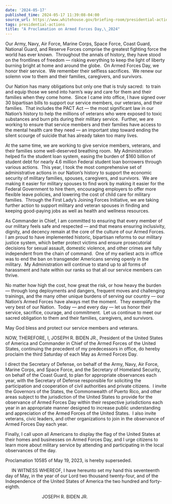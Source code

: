 ```yaml
---
date: '2024-05-17'
published_time: 2024-05-17 11:39:08-04:00
source_url: https://www.whitehouse.gov/briefing-room/presidential-actions/2024/05/17/a-proclamation-on-armed-forces-day-2024/
tags: presidential-actions
title: "A Proclamation on Armed Forces Day,\_2024"
---
```

 
Our Army, Navy, Air Force, Marine Corps, Space Force, Coast Guard,
National Guard, and Reserve Forces comprise the greatest fighting force
the world has ever known.  Throughout the annals of history, they have
stood on the frontlines of freedom — risking everything to keep the
light of liberty burning bright at home and around the globe.  On Armed
Forces Day, we honor their service.  We remember their selfless
sacrifices.  We renew our solemn vow to them and their families,
caregivers, and survivors.

Our Nation has many obligations but only one that is truly sacred:  to
train and equip those we send into harm’s way and care for them and
their families when they come home.  Since I came into office, I have
signed over 30 bipartisan bills to support our service members, our
veterans, and their families.  That includes the PACT Act — the most
significant law in our Nation’s history to help the millions of veterans
who were exposed to toxic substances and burn pits during their military
service.  Further, we are working to ensure that service members and
their families have access to the mental health care they need — an
important step toward ending the silent scourge of suicide that has
already taken too many lives. 

At the same time, we are working to give service members, veterans, and
their families some well-deserved breathing room.  My Administration
helped fix the student loan system, easing the burden of $160 billion of
student debt for nearly 4.6 million Federal student loan borrowers
through various actions.  This year, I took the most comprehensive set
of administrative actions in our Nation’s history to support the
economic security of military families, spouses, caregivers, and
survivors.  We are making it easier for military spouses to find work by
making it easier for the Federal Government to hire them, encouraging
employers to offer more flexible leave policies, and lowering the cost
of child care for military families.  Through the First Lady’s Joining
Forces Initiative, we are taking further action to support military and
veteran spouses in finding and keeping good-paying jobs as well as
health and wellness resources. 

As Commander in Chief, I am committed to ensuring that every member of
our military feels safe and respected — and that means ensuring
inclusivity, dignity, and decency remain at the core of the culture of
our Armed Forces.  I am proud to have implemented historic, bipartisan
reforms to our military justice system, which better protect victims and
ensure prosecutorial decisions for sexual assault, domestic violence,
and other crimes are fully independent from the chain of command.  One
of my earliest acts in office was to end the ban on transgender
Americans serving openly in the military.  My Administration will
continue to stand up to all forms of harassment and hate within our
ranks so that all our service members can thrive.

No matter how high the cost, how great the risk, or how heavy the burden
— through long deployments and dangers, frequent moves and challenging
trainings, and the many other unique burdens of serving our country —
our Nation’s Armed Forces have always met the moment.  They exemplify
the very best of our Nation.  Today — and every day — let us honor their
service, sacrifice, courage, and commitment.  Let us continue to meet
our sacred obligation to them and their families, caregivers, and
survivors.

May God bless and protect our service members and veterans.

NOW, THEREFORE, I, JOSEPH R. BIDEN JR., President of the United States
of America and Commander in Chief of the Armed Forces of the United
States, continuing the precedent of my predecessors in office, do hereby
proclaim the third Saturday of each May as Armed Forces Day.

I direct the Secretary of Defense, on behalf of the Army, Navy, Air
Force, Marine Corps, and Space Force, and the Secretary of Homeland
Security, on behalf of the Coast Guard, to plan for appropriate
observances each year, with the Secretary of Defense responsible for
soliciting the participation and cooperation of civil authorities and
private citizens.  I invite the Governors of the States, the
Commonwealth of Puerto Rico, and other areas subject to the jurisdiction
of the United States to provide for the observance of Armed Forces Day
within their respective jurisdictions each year in an appropriate manner
designed to increase public understanding and appreciation of the Armed
Forces of the United States.  I also invite veterans, civic leaders, and
other organizations to join in the observance of Armed Forces Day each
year.

Finally, I call upon all Americans to display the flag of the United
States at their homes and businesses on Armed Forces Day, and I urge
citizens to learn more about military service by attending and
participating in the local observances of the day.

Proclamation 10585 of May 19, 2023, is hereby superseded.

     IN WITNESS WHEREOF, I have hereunto set my hand this seventeenth
day of May, in the year of our Lord two thousand twenty-four, and of the
Independence of the United States of America the two hundred and
forty-eighth.

                             JOSEPH R. BIDEN JR.
